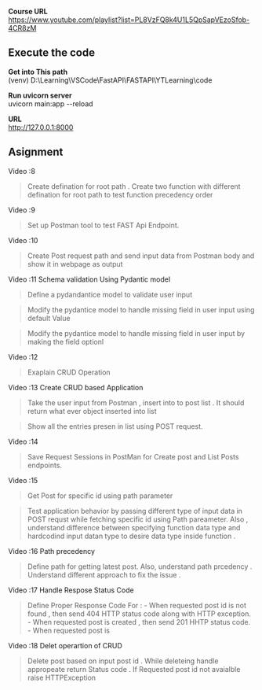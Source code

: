 **Course URL**  
https://www.youtube.com/playlist?list=PL8VzFQ8k4U1L5QpSapVEzoSfob-4CR8zM

## **Execute the code**

**Get into This path**  
(venv) D:\Learning\VSCode\FastAPI\FASTAPI\YTLearning\code

**Run uvicorn server**  
uvicorn main:app --reload

**URL**  
<http://127.0.0.1:8000>


## **Asignment**  
Video :8
> Create defination for root path .
> Create two function with different defination for root path to test function precedency order

Video :9  
> Set up Postman tool to test FAST Api Endpoint.

Video :10
> Create Post request path and send input data from Postman body and show it in webpage as output

Video :11    Schema validation Using Pydantic model
> Define a pydandantice model to validate user input

> Modify the pydantice model to handle missing field in user input using default Value 
  
> Modify the pydantice model to handle missing field in user input by making the field optionl

Video :12  
> Exaplain CRUD Operation  

Video :13 Create CRUD based Application  
> Take the user input from Postman , insert into to post list . It should return what ever object inserted into list  

> Show all the entries presen in list using POST request. 

Video :14 
> Save Request Sessions in PostMan for Create post and List Posts endpoints.

Video :15
> Get Post for specific id using path parameter  

> Test application behavior by passing different type of input data in POST requst while fetching specific id using Path pareameter. Also , understand difference between specifying function data type and hardcodind input datan type to desire data type inside function .

Video :16  Path precedency
> Define path for getting latest post. Also, understand path prcedency . Understand different approach to fix the issue .

Video :17 Handle Respose Status Code
> Define Proper Response Code For :
    - When requested post id is not found , then send 404 HTTP status code along with HTTP exception.
    - When requested post is created , then send 201 HHTP status code.
    - When requested post is 

Video :18 Delet operartion of CRUD
> Delete post based on input post id . While deleteing handle appropeate return Status code . If Requested post id not avaialble raise HTTPException



